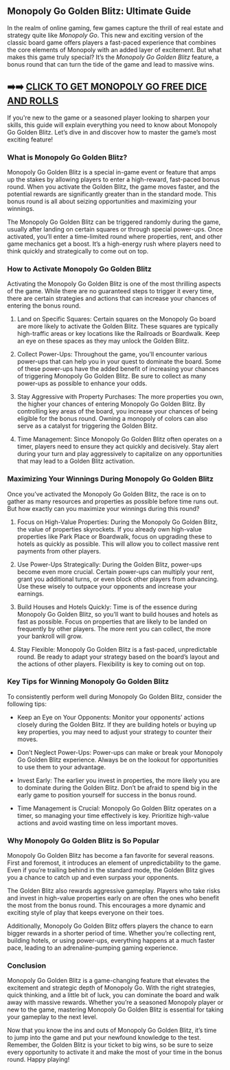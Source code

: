 ## Monopoly Go Golden Blitz: Ultimate Guide

In the realm of online gaming, few games capture the thrill of real estate and strategy quite like *Monopoly Go*. This new and exciting version of the classic board game offers players a fast-paced experience that combines the core elements of Monopoly with an added layer of excitement. But what makes this game truly special? It’s the *Monopoly Go Golden Blitz* feature, a bonus round that can turn the tide of the game and lead to massive wins.

## ➡️➡️ [CLICK TO GET MONOPOLY GO FREE DICE AND ROLLS](https://marllabas.com/monopoly-go/)

If you're new to the game or a seasoned player looking to sharpen your skills, this guide will explain everything you need to know about Monopoly Go Golden Blitz. Let’s dive in and discover how to master the game’s most exciting feature!

### What is Monopoly Go Golden Blitz?

Monopoly Go Golden Blitz is a special in-game event or feature that amps up the stakes by allowing players to enter a high-reward, fast-paced bonus round. When you activate the Golden Blitz, the game moves faster, and the potential rewards are significantly greater than in the standard mode. This bonus round is all about seizing opportunities and maximizing your winnings.

The Monopoly Go Golden Blitz can be triggered randomly during the game, usually after landing on certain squares or through special power-ups. Once activated, you’ll enter a time-limited round where properties, rent, and other game mechanics get a boost. It’s a high-energy rush where players need to think quickly and strategically to come out on top.

### How to Activate Monopoly Go Golden Blitz

Activating the Monopoly Go Golden Blitz is one of the most thrilling aspects of the game. While there are no guaranteed steps to trigger it every time, there are certain strategies and actions that can increase your chances of entering the bonus round.

1. Land on Specific Squares: Certain squares on the Monopoly Go board are more likely to activate the Golden Blitz. These squares are typically high-traffic areas or key locations like the Railroads or Boardwalk. Keep an eye on these spaces as they may unlock the Golden Blitz.
  
2. Collect Power-Ups: Throughout the game, you'll encounter various power-ups that can help you in your quest to dominate the board. Some of these power-ups have the added benefit of increasing your chances of triggering Monopoly Go Golden Blitz. Be sure to collect as many power-ups as possible to enhance your odds.

3. Stay Aggressive with Property Purchases: The more properties you own, the higher your chances of entering Monopoly Go Golden Blitz. By controlling key areas of the board, you increase your chances of being eligible for the bonus round. Owning a monopoly of colors can also serve as a catalyst for triggering the Golden Blitz.

4. Time Management: Since Monopoly Go Golden Blitz often operates on a timer, players need to ensure they act quickly and decisively. Stay alert during your turn and play aggressively to capitalize on any opportunities that may lead to a Golden Blitz activation.

### Maximizing Your Winnings During Monopoly Go Golden Blitz

Once you’ve activated the Monopoly Go Golden Blitz, the race is on to gather as many resources and properties as possible before time runs out. But how exactly can you maximize your winnings during this round?

1. Focus on High-Value Properties: During the Monopoly Go Golden Blitz, the value of properties skyrockets. If you already own high-value properties like Park Place or Boardwalk, focus on upgrading these to hotels as quickly as possible. This will allow you to collect massive rent payments from other players.

2. Use Power-Ups Strategically: During the Golden Blitz, power-ups become even more crucial. Certain power-ups can multiply your rent, grant you additional turns, or even block other players from advancing. Use these wisely to outpace your opponents and increase your earnings.

3. Build Houses and Hotels Quickly: Time is of the essence during Monopoly Go Golden Blitz, so you’ll want to build houses and hotels as fast as possible. Focus on properties that are likely to be landed on frequently by other players. The more rent you can collect, the more your bankroll will grow.

4. Stay Flexible: Monopoly Go Golden Blitz is a fast-paced, unpredictable round. Be ready to adapt your strategy based on the board’s layout and the actions of other players. Flexibility is key to coming out on top.

### Key Tips for Winning Monopoly Go Golden Blitz

To consistently perform well during Monopoly Go Golden Blitz, consider the following tips:

- Keep an Eye on Your Opponents: Monitor your opponents’ actions closely during the Golden Blitz. If they are building hotels or buying up key properties, you may need to adjust your strategy to counter their moves.

- Don’t Neglect Power-Ups: Power-ups can make or break your Monopoly Go Golden Blitz experience. Always be on the lookout for opportunities to use them to your advantage.

- Invest Early: The earlier you invest in properties, the more likely you are to dominate during the Golden Blitz. Don’t be afraid to spend big in the early game to position yourself for success in the bonus round.

- Time Management is Crucial: Monopoly Go Golden Blitz operates on a timer, so managing your time effectively is key. Prioritize high-value actions and avoid wasting time on less important moves.

### Why Monopoly Go Golden Blitz is So Popular

Monopoly Go Golden Blitz has become a fan favorite for several reasons. First and foremost, it introduces an element of unpredictability to the game. Even if you’re trailing behind in the standard mode, the Golden Blitz gives you a chance to catch up and even surpass your opponents.

The Golden Blitz also rewards aggressive gameplay. Players who take risks and invest in high-value properties early on are often the ones who benefit the most from the bonus round. This encourages a more dynamic and exciting style of play that keeps everyone on their toes.

Additionally, Monopoly Go Golden Blitz offers players the chance to earn bigger rewards in a shorter period of time. Whether you’re collecting rent, building hotels, or using power-ups, everything happens at a much faster pace, leading to an adrenaline-pumping gaming experience.

### Conclusion

Monopoly Go Golden Blitz is a game-changing feature that elevates the excitement and strategic depth of Monopoly Go. With the right strategies, quick thinking, and a little bit of luck, you can dominate the board and walk away with massive rewards. Whether you’re a seasoned Monopoly player or new to the game, mastering Monopoly Go Golden Blitz is essential for taking your gameplay to the next level.

Now that you know the ins and outs of Monopoly Go Golden Blitz, it’s time to jump into the game and put your newfound knowledge to the test. Remember, the Golden Blitz is your ticket to big wins, so be sure to seize every opportunity to activate it and make the most of your time in the bonus round. Happy playing!
